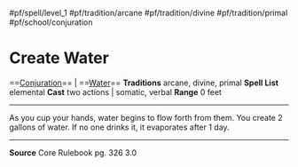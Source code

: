 #pf/spell/level_1 #pf/tradition/arcane #pf/tradition/divine #pf/tradition/primal #pf/school/conjuration 
# Create Water
==[Conjuration](../../../Traits/Conjuration.md)== | ==[Water](../../../Traits/Water.md)==
**Traditions** arcane, divine, primal
**Spell List** elemental
**Cast** two actions | somatic, verbal
**Range** 0 feet

---
As you cup your hands, water begins to flow forth from them. You create 2 gallons of water. If no one drinks it, it evaporates after 1 day.

---
**Source** Core Rulebook pg. 326 3.0